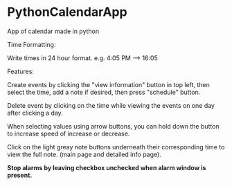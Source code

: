 # PythonCalendarApp
App of calendar made in python</n>

Time Formatting:</n>

Write times in 24 hour format. e.g. 4:05 PM --> 16:05</n>

Features:</n>

Create events by clicking the "view information" button in top left, then select the time, add a note if desired, then press "schedule" button.</n>

Delete event by clicking on the time while viewing the events on one day after clicking a day.</n>

When selecting values using arrow buttons, you can hold down the button to increase speed of increase or decrease.</n>

Click on the light greay note buttons underneath their corresponding time to view the full note. (main page and detailed info page).</n></n>

<b>Stop alarms by leaving checkbox unchecked when alarm window is present.</b>
